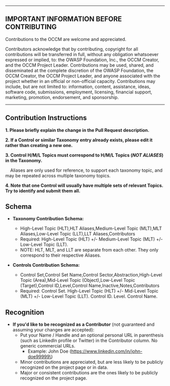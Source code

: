 ***
## IMPORTANT INFORMATION BEFORE CONTRIBUTING

Contributions to the OCCM are welcome and appreciated.

Contributors acknowledge that by contributing, copyright for all contributions will be transferred in full, without any obligation whatsoever expressed or implied, to: the OWASP Foundation, Inc., the OCCM Creator, and the OCCM Project Leader. Contributions may be used, shared, and disseminated at the complete discretion of the OWASP Foundation, the OCCM Creator, the OCCM Project Leader, and anyone associated with the project whether in an official or non-official capacity. Contributions may include, but are not limited to: information, content, assistance, ideas, software code, submissions, employment, licensing, financial support, marketing, promotion, endorsement, and sponsorship.

***
## Contribution Instructions

**1.  Please briefly explain the change in the Pull Request description.**

**2.  If a Control or similar Taxonomy entry already exists, please edit it rather than creating a new one.**

**3.  Control H/M/L Topics must correspond to H/M/L Topics (*NOT ALIASES*) in the Taxonomy.**

&nbsp;&nbsp;&nbsp;&nbsp;Aliases are only used for reference, to support each taxonomy topic, and may be repeated across multiple taxonomy topics.

**4.  Note that one Control will usually have multiple sets of relevant Topics. Try to identify and submit them all.**

## Schema

* **Taxonomy Contribution Schema:**
  * High-Level Topic (HLT),HLT Aliases,Medium-Level Topic (MLT),MLT Aliases,Low-Level Topic (LLT),LLT Aliases,Contributors
  * Required: High-Level Topic (HLT) +/- Medium-Level Topic (MLT) +/- Low-Level Topic (LLT).
  * NOTE: HLT, MLT, and LLT are separate from each other. They only correspond to their respective Aliases.

* **Controls Contribution Schema:**
  * Control Set,Control Set Name,Control Sector,Abstraction,High-Level Topic (Area),Mid-Level Topic (Object),Low-Level Topic (Target),Control ID,Level,Control Name,Inactive,Notes,Contributors
  * Required: Control Set. High-Level Topic (HLT) +/- Mid-Level Topic (MLT) +/- Low-Level Topic (LLT). Control ID. Level. Control Name.

## Recognition

* **If you'd like to be recognized as a Contributor** (not guaranteed and assuming your changes are accepted):
  * Put your Name / Handle and an optional personal URL in parenthesis (such as LinkedIn profile or Twitter) in the Contributor column. No generic commercial URLs.
    * Example: John Doe \(https://www.linkedin.com/in/john-doe99999\)
  * Minor contributions are appreciated, but are less likely to be publicly recognized on the project page or in data.
  * Major or consistent contributions are the ones likely to be publicly recognized on the project page.
